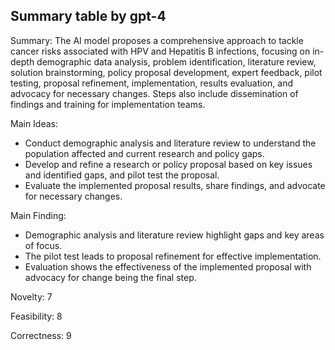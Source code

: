 ## Summary table by gpt-4
Summary: 
The AI model proposes a comprehensive approach to tackle cancer risks associated with HPV and Hepatitis B infections, focusing on in-depth demographic data analysis, problem identification, literature review, solution brainstorming, policy proposal development, expert feedback, pilot testing, proposal refinement, implementation, results evaluation, and advocacy for necessary changes. Steps also include dissemination of findings and training for implementation teams.

Main Ideas: 
- Conduct demographic analysis and literature review to understand the population affected and current research and policy gaps.
- Develop and refine a research or policy proposal based on key issues and identified gaps, and pilot test the proposal.
- Evaluate the implemented proposal results, share findings, and advocate for necessary changes.

Main Finding: 
- Demographic analysis and literature review highlight gaps and key areas of focus.
- The pilot test leads to proposal refinement for effective implementation.
- Evaluation shows the effectiveness of the implemented proposal with advocacy for change being the final step. 

Novelty: 
7

Feasibility: 
8

Correctness: 
9